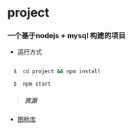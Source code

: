# project
### 一个基于nodejs + mysql 构建的项目

*  运行方式
```bash
    
  $  cd project && npm install

  $  npm start
```
> ##### 资源

* [图标库](//at.alicdn.com/t/font_611086_fhgqk7roeev78pvi.css)
